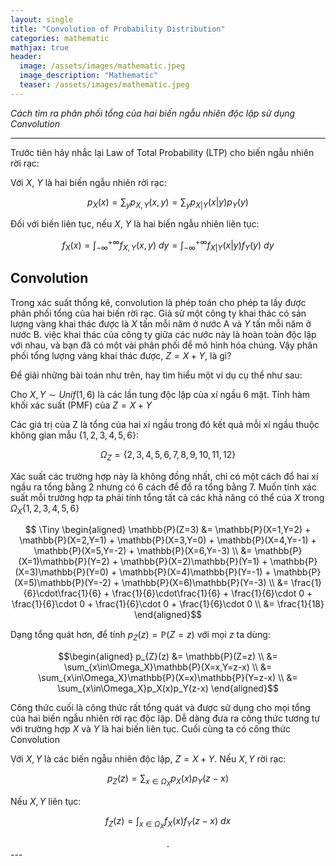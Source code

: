 ```yaml
---
layout: single
title: "Convolution of Probability Distribution"
categories: mathematic
mathjax: true
header:
  image: /assets/images/mathematic.jpeg
  image_description: "Mathematic"
  teaser: /assets/images/mathematic.jpeg
---
```


*Cách tìm ra phân phối tổng của hai biến ngẫu nhiên độc lập sử dụng Convolution*

---

Trước tiên hãy nhắc lại Law of Total Probability (LTP) cho biến ngẫu nhiên rời rạc:

Với $X$, $Y$ là hai biến ngẫu nhiên rời rạc:

$$ p_X(x) = \sum_y p_{X,Y}(x,y) = \sum _y p_{X|Y}(x|y)p_Y(y)$$

Đối với biến liên tục, nếu $X$, $Y$ là hai biến ngẫu nhiên liên tục:

$$ f_X(x) = \int_{-\infty}^{+\infty} f_{X,Y}(x,y) \ dy = \int_{-\infty}^{+\infty} f_{X|Y}(x|y)f_Y(y) \ dy$$

## Convolution

Trong xác suất thống kê, convolution là phép toán cho phép ta lấy được phân phối tổng của hai biến rời rạc. Giả sử 
một công ty khai thác có sản lượng vàng khai thác được là $X$ tấn mỗi năm ở nước A và $Y$ tấn mỗi năm ở nước B. việc 
khai thác của công ty giữa các nước này là hoàn toàn độc lập với nhau, và bạn đã có một vài phân phối để mô hình hóa chúng. 
Vậy phân phối tổng lượng vàng khai thác được, $Z = X+Y$, là gì?

Để giải những bài toán như trên, hay tìm hiểu một ví dụ cụ thể như sau:

Cho $X,Y \sim Unif(1,6)$ là các lần tung độc lập của xí ngầu 6 mặt. Tính hàm khối xác suất (PMF) của $Z=X+Y$

Các giá trị của Z là tổng của hai xí ngầu trong đó kết quả mỗi xí ngầu thuộc không gian mẫu $\{1, 2, 3, 4, 5, 6\}$:

$$\Omega_Z = \{2, 3, 4, 5, 6, 7, 8, 9, 10, 11, 12\} $$

Xác suất các trường hợp này là không đồng nhất, chỉ có một cách đổ hai xí ngầu ra tổng bằng 2 nhưng có 6 cách để đổ ra 
tổng bằng 7. Muốn tính xác suất mỗi trường hợp ta phải tính tổng tất cả các khả năng có thể của $X$ trong $\Omega_X\{1,2,3,4,5,6\}$

$$
\Tiny
\begin{aligned} 
\mathbb{P}(Z=3) &= \mathbb{P}(X=1,Y=2) + \mathbb{P}(X=2,Y=1) + \mathbb{P}(X=3,Y=0) + \mathbb{P}(X=4,Y=-1) + \mathbb{P}(X=5,Y=-2) + \mathbb{P}(X=6,Y=-3) \\
&= \mathbb{P}(X=1)\mathbb{P}(Y=2) + \mathbb{P}(X=2)\mathbb{P}(Y=1) + \mathbb{P}(X=3)\mathbb{P}(Y=0) + 
\mathbb{P}(X=4)\mathbb{P}(Y=-1) + \mathbb{P}(X=5)\mathbb{P}(Y=-2) + \mathbb{P}(X=6)\mathbb{P}(Y=-3) \\
&= \frac{1}{6}\cdot\frac{1}{6} + \frac{1}{6}\cdot\frac{1}{6} + \frac{1}{6}\cdot 0 + \frac{1}{6}\cdot 0 + \frac{1}{6}\cdot 0 + \frac{1}{6}\cdot 0 \\
&= \frac{1}{18}
\end{aligned}$$

Dạng tổng quát hơn, để tính $p_{Z}(z)=\mathbb{P}(Z=z)$ với mọi $z$ ta dùng:

$$\begin{aligned} 
p_{Z}(z) &= \mathbb{P}(Z=z) \\
&= \sum_{x\in\Omega_X}\mathbb{P}(X=x,Y=z-x) \\
&= \sum_{x\in\Omega_X}\mathbb{P}(X=x)\mathbb{P}(Y=z-x) \\
&= \sum_{x\in\Omega_X}p_X(x)p_Y(z-x)
\end{aligned}$$

Công thức cuối là công thức rất tổng quát và được sử dụng cho mọi tổng của hai biến ngẫu nhiên rời rạc độc lập. Dễ dàng 
đưa ra công thức tương tự với trường hợp $X$ và $Y$ là hai biến liên tục. Cuối cùng ta có công thức Convolution

Với $X,Y$ là các biến ngẫu nhiên độc lập, $Z=X+Y$.
Nếu $X,Y$ rời rạc:

$$p_{Z}(z) = \sum_{x\in\Omega_X}p_X(x)p_Y(z-x)$$

Nếu $X,Y$ liên tục:

$$f_{Z}(z) = \int_{x\in\Omega_X}f_X(x)f_Y(z-x) \ dx$$



<div align="center">.</div>
---